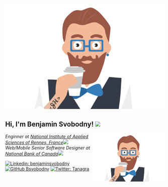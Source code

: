 <h1 align="center">
  <img src="https://raw.githubusercontent.com/bsvobodny/bsvobodny/main/profile.png" alt="Benjamin Svobodny" />
</h1>
<h2> Hi, I'm Benjamin Svobodny! <img src="https://media.giphy.com/media/qgQUggAC3Pfv687qPC/giphy.gif" width="50px"></h2>
<img align='right' src="https://raw.githubusercontent.com/bsvobodny/bsvobodny/main/profile.png" width="230">
<p><em>Enginner at <a href="https://www.insa-rennes.fr/graduate-school-of-engineering.html">National Institute of Applied Sciences of Rennes, France</a><img src="https://media.giphy.com/media/ixN1f5UlViepnCjHkn/giphy.gif" width="30"></br>Web/Mobile Senior Software Designer at <a href="https://www.nbc.ca/">National Bank of Canada</a><img src="https://media.giphy.com/media/KJmbSTSyIzetubNgJ5/giphy.gif" width="30"> 
</em></p>

[![Linkedin: benjaminsvobodny](https://img.shields.io/badge/-benjaminsvobodny-blue?style=flat-square&logo=Linkedin&logoColor=white&link=https://www.linkedin.com/in/benjaminsvobodny/)](https://www.linkedin.com/in/benjaminsvobodny/)
[![GitHub Bsvobodny](https://img.shields.io/github/followers/bsvobodny?label=follow&style=social)](https://github.com/bsvobodny)
[![Twitter: Tanagra](https://img.shields.io/twitter/follow/Tanagra?style=social)](https://twitter.com/Tanagra)

<!--
**bsvobodny/bsvobodny** is a ✨ _special_ ✨ repository because its `README.md` (this file) appears on your GitHub profile.

Here are some ideas to get you started:

- 🔭 I’m currently working on ...
- 🌱 I’m currently learning ...
- 👯 I’m looking to collaborate on ...
- 🤔 I’m looking for help with ...
- 💬 Ask me about ...
- 📫 How to reach me: ...
- 😄 Pronouns: ...
- ⚡ Fun fact: ...
-->
